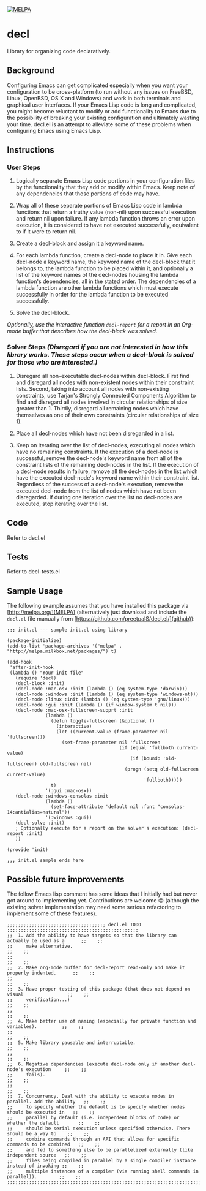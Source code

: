 [![MELPA](http://melpa.org/packages/decl-badge.svg)](http://melpa.org/#/decl)
# decl

Library for organizing code declaratively.

## Background

Configuring Emacs can get complicated especially when you want your configuration to be cross-platform (to run without any issues on FreeBSD, Linux, OpenBSD, OS X and Windows) and work in both terminals and graphical user interfaces. If your Emacs Lisp code is long and complicated, you might become reluctant to modify or add functionality to Emacs due to the possibility of breaking your existing configuration and ultimately wasting your time. decl.el is an attempt to alleviate some of these problems when configuring Emacs using Emacs Lisp.

## Instructions

### User Steps
1. Logically separate Emacs Lisp code portions in your configuration files by the functionality that they add or modify within Emacs. Keep note of any dependencies that those portions of code may have.

2. Wrap all of these separate portions of Emacs Lisp code in lambda functions that return a truthy value (non-nil) upon successful execution and return nil upon failure. If any lambda function throws an error upon execution, it is considered to have not executed successfully, equivalent to if it were to return nil.

3. Create a decl-block and assign it a keyword name.

4. For each lambda function, create a decl-node to place it in. Give each decl-node a keyword name, the keyword name of the decl-block that it belongs to, the lambda function to be placed within it, and optionally a list of the keyword names of the decl-nodes housing the lambda function's dependencies, all in the stated order. The dependencies of a lambda function are other lambda functions which must execute successfully in order for the lambda function to be executed successfully.

5. Solve the decl-block.

_Optionally, use the interactive function `decl-report` for a report in an Org-mode buffer that describes how the decl-block was solved._

### Solver Steps *(Disregard if you are not interested in how this library works. These steps occur when a decl-block is solved for those who are interested.)*
1. Disregard all non-executable decl-nodes within decl-block. First find and disregard all nodes with non-existent nodes within their constraint lists. Second, taking into account all nodes with non-existing constraints, use Tarjan's Strongly Connected Components Algorithm to find and disregard all nodes involved in circular relationships of size greater than 1. Thirdly, disregard all remaining nodes which have themselves as one of their own constraints (circular relationships of size 1).

2. Place all decl-nodes which have not been disregarded in a list.

3. Keep on iterating over the list of decl-nodes, executing all nodes which have no remaining constraints. If the execution of a decl-node is successful, remove the decl-node's keyword name from all of the constraint lists of the remaining decl-nodes in the list. If the execution of a decl-node results in failure, remove all the decl-nodes in the list which have the executed decl-node's keyword name within their constraint list. Regardless of the success of a decl-node's execution, remove the executed decl-node from the list of nodes which have not been disregarded. If during one iteration over the list no decl-nodes are executed, stop iterating over the list.

## Code

Refer to decl.el

## Tests

Refer to decl-tests.el

## Sample Usage

The following example assumes that you have installed this package via [http://melpa.org/](MELPA) (alternatively just download and include the `decl.el` file manually from [https://github.com/preetpalS/decl.el/](github)):

    ;;; init.el --- sample init.el using library

    (package-initialize)
    (add-to-list 'package-archives '("melpa" . "http://melpa.milkbox.net/packages/") t)

    (add-hook
     'after-init-hook
     (lambda () "Your init file"
       (require 'decl)
       (decl-block :init)
       (decl-node :mac-osx :init (lambda () (eq system-type 'darwin)))
       (decl-node :windows :init (lambda () (eq system-type 'windows-nt)))
       (decl-node :linux :init (lambda () (eq system-type 'gnu/linux)))
       (decl-node :gui :init (lambda () (if window-system t nil)))
       (decl-node :mac-osx-fullscreen-supprt :init
                  (lambda ()
                    (defun toggle-fullscreen (&optional f)
                      (interactive)
                      (let ((current-value (frame-parameter nil 'fullscreen)))
                        (set-frame-parameter nil 'fullscreen
                                             (if (equal 'fullboth current-value)
                                                 (if (boundp 'old-fullscreen) old-fullscreen nil)
                                               (progn (setq old-fullscreen current-value)
                                                      'fullboth)))))
                    t)
                  '(:gui :mac-osx))
       (decl-node :windows-consolas :init
                  (lambda ()
                    (set-face-attribute 'default nil :font "consolas-14:antialias=natural"))
                  '(:windows :gui))
       (decl-solve :init)
       ; Optionally execute for a report on the solver's execution: (decl-report :init)
       ))

    (provide 'init)

    ;;; init.el sample ends here

## Possible future improvements

The follow Emacs lisp comment has some ideas that I initially had but
never got around to implementing yet. Contributions are welcome 😊
(although the existing solver implementation may need some serious
refactoring to implement some of these features).

    ;;;;;;;;;;;;;;;;;;;;;;;;;;;;;;;;;;;; decl.el TODO ;;;;;;;;;;;;;;;;;;;;;;;;;;;;;;;;;;;;;;;;;;;;;;;;
    ;;  1. Add the ability to have targets so that the library can actually be used as a      ;;    ;;
    ;;     make alternative.                                                                  ;;    ;;
    ;;                                                                                        ;;    ;;
    ;;  2. Make org-mode buffer for decl-report read-only and make it properly indented.      ;;    ;;
    ;;                                                                                        ;;    ;;
    ;;  3. Have proper testing of this package (that does not depend on visual                ;;    ;;
    ;;     verification...)                                                                   ;;    ;;
    ;;                                                                                        ;;    ;;
    ;;  4. Make better use of naming (especially for private function and variables).         ;;    ;;
    ;;                                                                                        ;;    ;;
    ;;  5. Make library pausable and interruptable.                                           ;;    ;;
    ;;                                                                                        ;;    ;;
    ;;  6. Negative dependencies (execute decl-node only if another decl-node's execution     ;;    ;;
    ;;     fails).                                                                            ;;    ;;
    ;;                                                                                        ;;    ;;
    ;;  7. Concurrency. Deal with the ability to execute nodes in parallel. Add the ability   ;;    ;;
    ;;     to specify whether the default is to specify whether nodes should be executed in   ;;    ;;
    ;;     parallel by default (i.e. independent blocks of code) or whether the default       ;;    ;;
    ;;     should be serial execution unless specified otherwise. There should be a way to    ;;    ;;
    ;;     combine commands through an API that allows for specific commands to be combined   ;;    ;;
    ;;     and fed to something else to be parallelized externally (like independent source   ;;    ;;
    ;;     files being compiled in parallel by a single compiler instance instead of invoking ;;    ;;
    ;;     multiple instances of a compiler (via running shell commands in parallel)).        ;;    ;;
    ;;;;;;;;;;;;;;;;;;;;;;;;;;;;;;;;;;;;;;;;;;;;;;;;;;;;;;;;;;;;;;;;;;;;;;;;;;;;;;;;;;;;;;;;;;;;;;;;;;
